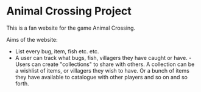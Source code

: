 # Animal Crossing Project

This is a fan website for the game Animal Crossing.

Aims of the website:

- List every bug, item, fish etc. etc.
- A user can track what bugs, fish, villagers they have caught or have.
  -Users can create "collections" to share with others. A collection can be a wishlist of items, or villagers they wish to have. Or a bunch of items they have available to catalogue with other players and so on and so forth.
